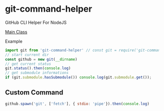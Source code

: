 # git-command-helper
GitHub CLI Helper For NodeJS

[Main Class](https://github.com/dimaslanjaka/git-command-helper/blob/master/src/index.ts)

Example
```js
import git from 'git-command-helper' // const git = require('git-command-helper').default
// start current dir
const github = new git(__dirname)
// get current status
git.status().then(console.log)
// get submodule informations
if (git.submodule.hasSubmodule()) console.log(git.submodule.get());
```

## Custom Command
```js
github.spawn('git', ['fetch'], { stdio: 'pipe'}).then(console.log)
```
